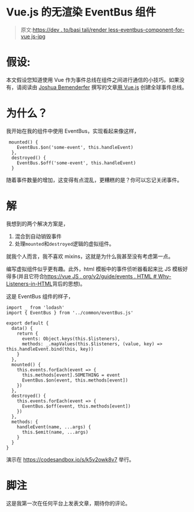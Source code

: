 # Vue.js 的无渲染 EventBus 组件

> 原文:[https://dev . to/basi tali/render less-eventbus-component-for-vue js-jpg](https://dev.to/basitali/renderless-eventbus-component-for-vuejs-jpg)

# [](#assumptions)假设:

本文假设您知道使用 Vue 作为事件总线在组件之间进行通信的小技巧。如果没有，请阅读由 [Joshua Bemenderfer](https://twitter.com/@tribex_) 撰写的文章[用 Vue.js](https://alligator.io/vuejs/global-event-bus/) 创建全球事件总线。

# [](#why)为什么？

我开始在我的组件中使用 EventBus，实现看起来像这样，

```
 mounted() {
    EventBus.$on('some-event', this.handleEvent)
  },
  destroyed() {
    EventBus.$off('some-event', this.handleEvent)
  } 
```

随着事件数量的增加，这变得有点混乱，更糟糕的是？你可以忘记关闭事件。

# [](#solution)解

我想到的两个解决方案是，

1.  混合到自动销毁事件
2.  处理`mounted`和`destroyed`逻辑的虚拟组件。

就我个人而言，我不喜欢 mixins，这就是为什么我甚至没有考虑第一点。

编写虚拟组件似乎更有趣。此外，html 模板中的事件侦听器看起来比 JS 模板好得多(并且它符合[https://vue JS . org/v2/guide/events . HTML # Why-Listeners-in-HTML](https://vuejs.org/v2/guide/events.html#Why-Listeners-in-HTML)背后的思想)。

这是 EventBus 组件的样子，

```
import _ from 'lodash'
import { EventBus } from '../common/eventBus.js'

export default {
  data() {
    return {
      events: Object.keys(this.$listeners),
      methods: _.mapValues(this.$listeners, (value, key) => this.handleEvent.bind(this, key))
    }
  },
  mounted() {
    this.events.forEach(event => {
      this.methods[event].SOMETHING = event
      EventBus.$on(event, this.methods[event])
    })
  },
  destroyed() {
    this.events.forEach(event => {
      EventBus.$off(event, this.methods[event])
    })
  },
  methods: {
    handleEvent(name, ...args) {
      this.$emit(name, ...args)
    }
  }
} 
```

演示在 https://codesandbox.io/s/k5v2owk8v7 举行。

# [](#footnotes)脚注

这是我第一次在任何平台上发表文章，期待你的评论。